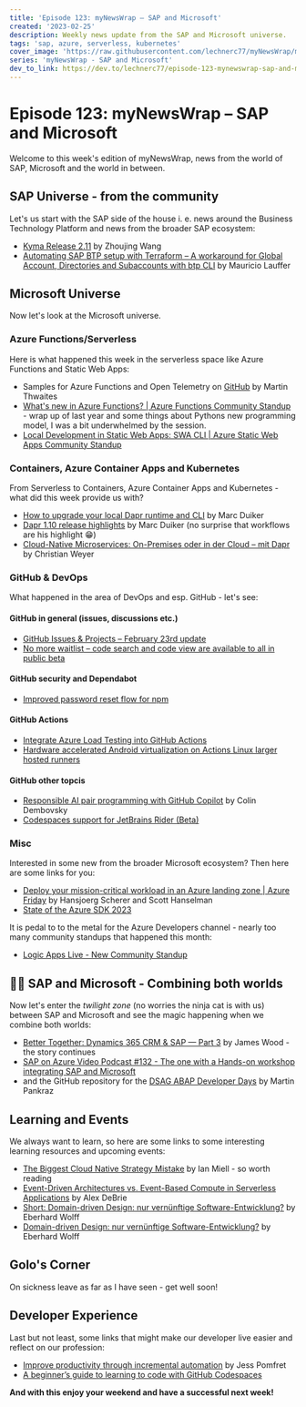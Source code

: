 ```yaml
---
title: 'Episode 123: myNewsWrap – SAP and Microsoft'
created: '2023-02-25'
description: Weekly news update from the SAP and Microsoft universe.
tags: 'sap, azure, serverless, kubernetes'
cover_image: 'https://raw.githubusercontent.com/lechnerc77/myNewsWrap/main/episodes/cover-images/episode123small.png'
series: 'myNewsWrap - SAP and Microsoft'
dev_to_link: https://dev.to/lechnerc77/episode-123-mynewswrap-sap-and-microsoft-5g1b
---
```


# Episode 123: myNewsWrap – SAP and Microsoft

Welcome to this week's edition of myNewsWrap, news from the world of SAP, Microsoft and the world in between.

## SAP Universe - from the community

Let's us start with the SAP side of the house i. e. news around the Business Technology Platform and news from the broader SAP ecosystem:

* [Kyma Release 2.11](https://kyma-project.io/blog/2023/2/13/release-notes-211/) by Zhoujing Wang
* [Automating SAP BTP setup with Terraform – A workaround for Global Account, Directories and Subaccounts with btp CLI](https://blogs.sap.com/2023/02/21/automating-sap-btp-setup-with-terraform-a-workaround-for-global-account-directories-and-subaccounts-with-btp-cli/) by Mauricio Lauffer

## Microsoft Universe

Now let's look at the Microsoft universe.

### Azure Functions/Serverless

Here is what happened this week in the serverless space like Azure Functions and Static Web Apps:

* Samples for Azure Functions and Open Telemetry on [GitHub](https://github.com/martinjt/otel-azure-functions) by Martin Thwaites
* [What's new in Azure Functions? | Azure Functions Community Standup](https://www.youtube.com/live/67aySC_g-qk?feature=share) - wrap up of last year and some things about Pythons new programming model, I was a bit underwhelmed by the session.
* [Local Development in Static Web Apps: SWA CLI | Azure Static Web Apps Community Standup](https://www.youtube.com/live/cCyH4ydtElY?feature=share)

### Containers, Azure Container Apps and Kubernetes

From Serverless to Containers, Azure Container Apps and Kubernetes - what did this week provide us with?

* [How to upgrade your local Dapr runtime and CLI](https://dev.to/marcduiker/how-to-upgrade-your-local-dapr-runtime-and-cli-4c02) by Marc Duiker
* [Dapr 1.10 release highlights](https://dev.to/diagrid/dapr-110-release-highlights-2429) by Marc Duiker (no surprise that workflows are his highlight 😁)
* [Cloud-Native Microservices: On-Premises oder in der Cloud – mit Dapr](https://www.thinktecture.com/contributions/cloud-native-microservices-on-premises-oder-in-der-cloud-mit-dapr/) by Christian Weyer

### GitHub & DevOps

What happened in the area of DevOps and esp. GitHub - let's see:

#### GitHub in general (issues, discussions etc.)

* [GitHub Issues & Projects – February 23rd update](https://github.blog/changelog/2023-02-23-github-issues-projects-february-23rd-update/)
* [No more waitlist – code search and code view are available to all in public beta](https://github.blog/changelog/2023-02-23-no-more-waitlist-code-search-and-code-view-are-available-to-all-in-public-beta/)

#### GitHub security and Dependabot

* [Improved password reset flow for npm](https://github.blog/changelog/2023-02-21-improved-password-reset-flow-for-npm/)

#### GitHub Actions

* [Integrate Azure Load Testing into GitHub Actions](https://youtu.be/URRCP2RnCAA)
* [Hardware accelerated Android virtualization on Actions Linux larger hosted runners](https://github.blog/changelog/2023-02-23-hardware-accelerated-android-virtualization-on-actions-windows-and-linux-larger-hosted-runners/)

#### GitHub other topcis

* [Responsible AI pair programming with GitHub Copilot](https://github.blog/2023-02-22-responsible-ai-pair-programming-with-github-copilot/) by Colin Dembovsky
* [Codespaces support for JetBrains Rider (Beta)](https://github.blog/changelog/2023-02-24-codespaces-support-for-jetbrains-rider-beta/)

### Misc

Interested in some new from the broader Microsoft ecosystem? Then here are some links for you:

* [Deploy your mission-critical workload in an Azure landing zone | Azure Friday](https://youtu.be/tHMHh5VU-kQ) by Hansjoerg Scherer and Scott Hanselman
* [State of the Azure SDK 2023](https://devblogs.microsoft.com/azure-sdk/state-of-the-azure-sdk-2023/)

It is pedal to to the metal for the Azure Developers channel - nearly too many community standups that happened this month:

* [Logic Apps Live - New Community Standup](https://www.youtube.com/live/2OFVKhsLfDk?feature=share)

## 🐱‍👤 SAP and Microsoft - Combining both worlds

Now let's enter the _twilight zone_ (no worries the ninja cat is with us) between SAP and Microsoft and see the magic happening when we combine both worlds:

* [Better Together: Dynamics 365 CRM & SAP — Part 3](https://switchedon.bowdark.com/better-together-dynamics-365-crm-sap-part-three-2c354a16d59a) by James Wood - the story continues
* [SAP on Azure Video Podcast #132 - The one with a Hands-on workshop integrating SAP and Microsoft](https://youtu.be/6az_vEq0bEg)
* and the GitHub repository for the [DSAG ABAP Developer Days](https://github.com/MartinPankraz/ABAP-Developer-Day) by Martin Pankraz

## Learning and Events

We always want to learn, so here are some links to some interesting learning resources and upcoming events:

* [The Biggest Cloud Native Strategy Mistake](https://blog.container-solutions.com/biggest-cloud-native-strategy-mistake) by Ian Miell - so worth reading
* [Event-Driven Architectures vs. Event-Based Compute in Serverless Applications](https://www.alexdebrie.com/posts/event-driven-vs-event-based/) by Alex DeBrie
* [Short: Domain-driven Design: nur vernünftige Software-Entwicklung?](https://youtu.be/8YeBP3hMTxs) by Eberhard Wolff
* [Domain-driven Design: nur vernünftige Software-Entwicklung?](https://www.youtube.com/live/o1m80WbiFBU?feature=share) by Eberhard Wolff

## Golo's Corner

On sickness leave as far as I have seen - get well soon!

## Developer Experience

Last but not least, some links that might make our developer live easier and reflect on our profession:

* [Improve productivity through incremental automation](https://github.com/readme/guides/improve-productivity-automation) by Jess Pomfret
* [A beginner’s guide to learning to code with GitHub Codespaces](https://github.blog/2023-02-22-a-beginners-guide-to-learning-to-code-with-github-codespaces/)

**And with this enjoy your weekend and have a successful next week!**
